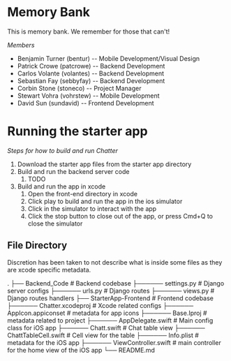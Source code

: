 # Memory Bank #

This is memory bank.
We remember for those that can't!

*Members*
* Benjamin Turner (bentur) -- Mobile Development/Visual Design
* Patrick Crowe (patcrowe) -- Backend Development
* Carlos Volante (volantes) -- Backend Development
* Sebastian Fay (sebbyfay) -- Backend Development
* Corbin Stone (stoneco) -- Project Manager
* Stewart Vohra (vohrstew) -- Mobile Development
* David Sun (sundavid) -- Frontend Development

# Running the starter app #
*Steps for how to build and run Chatter*
1. Download the starter app files from the starter app directory
2. Build and run the backend server code
    1. TODO
3. Build and run the app in xcode
    1. Open the front-end directory in xcode
    2. Click play to build and run the app in the ios simulator
    3. Click in the simulator to interact with the app
    4. Click the stop button to close out of the app, or press Cmd+Q to close the simulator

## File Directory

Discretion has been taken to not describe what is inside some files as they are xcode specific metadata.

.
├── Backend_Code             # Backend codebase
├────── settings.py          # Django server configs
├────── urls.py              # Django routes
├────── views.py             # Django routes handlers
├── StarterApp-Frontend      # Frontend codebase
├────── Chatter.xcodeproj    # Xcode related configs
├────── AppIcon.appiconset   # metadata for app icons
├────── Base.Iproj           # metadata related to project
├────── AppDelegate.swift    # Main config class for iOS app
├────── Chatt.swift          # Chat table view
├────── ChattTableCell.swift # Cell view for the table
├────── Info.plist           # metadata for the iOS app
├────── ViewController.swift # main controller for the home view of the iOS app
└── README.md
